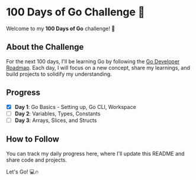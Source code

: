 # 100 Days of Go Challenge 🚀

Welcome to my **100 Days of Go** challenge! 🎉

## About the Challenge
For the next 100 days, I'll be learning Go by following the [Go Developer Roadmap](https://roadmap.sh/golang). Each day, I will focus on a new concept, share my learnings, and build projects to solidify my understanding.

## Progress

- [x] **Day 1**: Go Basics - Setting up, Go CLI, Workspace
- [ ] **Day 2**: Variables, Types, Constants
- [ ] **Day 3**: Arrays, Slices, and Structs

## How to Follow
You can track my daily progress here, where I'll update this README and share code and projects.

Let's Go! 💻🔥
